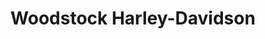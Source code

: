 ---
title: "Woodstock Harley-Davidson"
url: /kingston/woodstock-harley-davidson/
shop: motorcycle
---